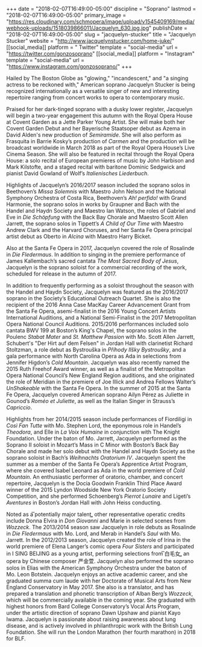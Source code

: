 +++
date = "2018-02-07T16:49:00-05:00"
discipline = "Soprano"
lastmod = "2018-02-07T16:49:00-05:00"
primary_image = "https://res.cloudinary.com/schmopera/image/upload/v1545409169/media/webhook-uploads/1518039866011/Jacquelyn_630.jpg.jpg"
publishDate = "2018-02-07T16:49:00-05:00"
slug = "jacquelyn-stucker"
title = "Jacquelyn Stucker"
website = "http://www.jacquelynstucker.com/home-juke/"
[[social_media]]
platform = " Twitter"
template = "social-media"
url = "https://twitter.com/gonzosoprano"
[[social_media]]
platform = "Instagram"
template = "social-media"
url = "https://www.instagram.com/gonzosoprano/"
+++

Hailed by The Boston Globe as "glowing," "incandescent," and "a singing actress to be reckoned with," American soprano Jacquelyn Stucker is being recognized internationally as a versatile singer of new and interesting repertoire ranging from concert works to opera to contemporary music. 

Praised for her dark-tinged soprano with a dusky lower register, Jacquelyn will begin a two-year engagement this autumn with the Royal Opera House at Covent Garden as a Jette Parker Young Artist. She will make both her Covent Garden Debut and her Bayerische Staatsoper debut as Azema in David Alden's new production of *Semiramide*. She will also perform as Frasquita in Barrie Kosky’s production of *Carmen* and the production will be broadcast worldwide in March 2018 as part of the Royal Opera House’s Live Cinema Season. She will also be featured in recital through the Royal Opera House: a solo recital of European premieres of music by John Harbison and Mark Kilstofte, and a staged recital with baritone Dominic Sedgwick and pianist David Gowland of Wolf’s *Italienisches Liederbuch*. 

Highlights of Jacquelyn’s 2016/2017 season included the soprano solos in Beethoven’s *Missa Solemnis* with Maestro John Nelson and the National Symphony Orchestra of Costa Rica, Beethoven’s *Ah! perfido!* with Grand Harmonie, the soprano solos in works by Graupner and Bach with the Handel and Haydn Society and Maestro Ian Watson, the roles of Gabriel and Eve in *Die Schöpfung* with the Back Bay Chorale and Maestro Scott Allen Jarrett, the soprano solos in Tippett’s *A Child of Our Time* with Maestro Andrew Clark and the Harvard Choruses, and her Santa Fe Opera principal artist debut as Oberto in *Alcina* with Maestro Harry Bicket. 

Also at the Santa Fe Opera in 2017, Jacquelyn covered the role of Rosalinde in *Die Fledermaus*. In addition to singing in the premiere performance of James Kallembach’s sacred cantata *The Most Sacred Body of Jesus*, Jacquelyn is the soprano soloist for a commercial recording of the work, scheduled for release in the autumn of 2017. 

In addition to frequently performing as a soloist throughout the season with the Handel and Haydn Society, Jacquelyn was featured as the 2016/2017 soprano in the Society’s Educational Outreach Quartet. She is also the recipient of the 2016 Anna Case MacKay Career Advancement Grant from the Santa Fe Opera, asemi-finalist in the 2016 Young Concert Artists International Auditions, and a National Semi-Finalist in the 2017 Metropolitan Opera National Council Auditions. 2015/2016 performances included solo cantata BWV 199 at Boston’s King's Chapel, the soprano solos in the Poulenc *Stabat Mater* and *St. Matthew Passion* with Mo. Scott Allen Jarrett, Schubert's "Der Hirt auf dem Felsen" in Jordan Hall with clarinetist Richard Stoltzman, a role debut as Bystrouška in *Příhody Ilšky Bystroušky*, and a gala performance with North Carolina Opera as Ada in selections from Jennifer Higdon’s *Cold Mountain*. Jacquelyn was also recently named the 2015 Ruth Freehof Award winner, as well as a finalist of the Metropolitan Opera National Council’s New England Region auditions, and she originated the role of Meridian in the premiere of Joe Illick and Andrea Fellows Walter’s *UnShakeable* with the Santa Fe Opera. In the summer of 2015 at the Santa Fe Opera, Jacquelyn covered American soprano Ailyn Pérez as Juliette in Gounod’s *Roméo et Juliette*, as well as the Italian Singer in Strauss’s *Capriccio*. 

Highlights from her 2014/2015 season include performances of Fiordiligi in *Così Fan Tutte* with Mo. Stephen Lord, the eponymous role in Handel’s *Theodora*, and Elle in *La Voix Humaine* in conjunction with The Knight Foundation. Under the baton of Mo. Jarrett, Jacquelyn performed as the Soprano II soloist in Mozart’s Mass in C Minor with Boston’s Back Bay Chorale and made her solo debut with the Handel and Haydn Society as the soprano soloist in Bach’s *Weihnachts Oratorium IV*. Jacquelyn spent the summer as a member of the Santa Fe Opera’s Apprentice Artist Program, where she covered Isabel Leonard as Ada in the world premiere of *Cold Mountain*. An enthusiastic performer of oratorio, chamber, and concert repertoire, Jacquelyn is the Docia Goodwin Franklin Third Place Award winner of the 2015 Lyndon Woodside New York Oratorio Society Competition, and she performed Schoenberg’s *Pierrot Lunaire* and Ligeti’s *Aventures* in Boston’s Jordan Hall with John Heiss conducting. 

Noted as a ͞potentially major talent,͟ other representative operatic credits include Donna Elvira in *Don Giovanni* and Marie in selected scenes from *Wozzeck*. The 2013/2014 season saw Jacquelyn in role debuts as Rosalinde in *Die Fledermaus* with Mo. Lord, and Merab in Handel’s *Saul* with Mo. Jarrett. In the 2012/2013 season, Jacquelyn created the role of Irina in the world premiere of Elena Langer’s comic opera *Four Sisters* and participated in I SING BEIJING as a young artist, performing selections from ͞白毛女,͟ an opera by Chinese composer 严金萱. Jacquelyn also performed the soprano solos in Elias with the American Symphony Orchestra under the baton of Mo. Leon Botstein.  Jacquelyn enjoys an active academic career, and she graduated summa cum laude with her Doctorate of Musical Arts from New England Conservatory in May 2017. She also is a translator, and has prepared a translation and phonetic transcription of Alban Berg’s *Wozzeck*, which will be commercially available in the coming year. She graduated with highest honors from Bard College Conservatory’s Vocal Arts Program, under the artistic direction of soprano Dawn Upshaw and pianist Kayo Iwama. Jacquelyn is passionate about raising awareness about lung disease, and is actively involved in philanthropic work with the British Lung Foundation. She will run the London Marathon (her fourth marathon) in 2018 for BLF.
